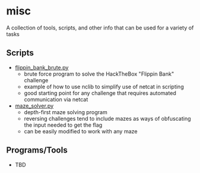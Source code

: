 # misc
A collection of tools, scripts, and other info that can be used for a variety of tasks

## Scripts
 - [flippin_bank_brute.py](./flippin_bank_brute.py)
   - brute force program to solve the HackTheBox "Flippin Bank" challenge
   - example of how to use nclib to simplify use of netcat in scripting
   - good starting point for any challenge that requires automated communication via netcat
 - [maze_solver.py](./mazze_solver.py)
   - depth-first maze solving program
   - reversing challenges tend to include mazes as ways of obfuscating the input needed to get the flag
   - can be easily modified to work with any maze

## Programs/Tools
 - TBD
